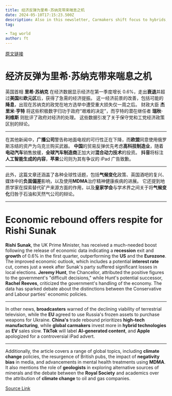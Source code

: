 ```yaml
---
title: 经济反弹为里希·苏纳克带来喘息之机
date: 2024-05-10T17:15:23.500Z
description: Also in this newsletter, Carmakers shift focus to hybrids, the return to the pub, science round-up
tag: 

- Tag world
author: ft
---
```


[原文链接](https://ft.com/content/c81ff8db-f6d0-4ad3-8ac2-04cccb065531)

# 经济反弹为里希·苏纳克带来喘息之机

英国首相 **里希·苏纳克** 在经济数据显示经济在第一季度增长 0.6%，走出**衰退**并超过**美国**和**欧元区**后，获得了急需的经济提振。 这一经济前景的改善，包括可能的**降息**，出现在苏纳克的政党在地方选举中遭受重大损失仅一周之后。 财政大臣 **杰里米·亨特** 将这些积极数字归功于政府“艰难的决定”，而亨特的潜在继任者 **瑞秋·利维斯** 则批评了政府对经济的处理。 这些数据引发了关于保守党和工党经济政策区别的辩论。

---

在其他新闻中，**广播公司**警告称地面电视的可行性正在下降，而**欧盟**同意使用俄罗斯冻结的资产为乌克兰购买武器。 **中国**的贸易反弹优先考虑**高科技制造业**，随着**电动汽车**销售放缓，**全球汽车制造商**正加大对**混合动力技术**的投资。 **抖音**将标注**人工智能生成的内容**，**苹果**公司则为其有争议的 iPad 广告致歉。

---

此外，这篇文章还涵盖了各种全球性话题，包括**气候变化**政策、英国酒吧的复兴、媒体中的**负面偏差**影响，以及使用**MDMA**治疗精神健康疾病的进展。 它还提到地质学家在探索替代矿产来源方面的作用，以及**皇家学会**与学术界之间关于将**气候变化**归咎于石油和天然气公司的辩论。

---

# Economic rebound offers respite for Rishi Sunak

**Rishi Sunak**, the UK Prime Minister, has received a much-needed boost following the release of economic data indicating a **recession** exit and **growth** of 0.6% in the first quarter, outperforming the **US** and the **Eurozone**. The improved economic outlook, which includes a potential **interest rate** cut, comes just a week after Sunak's party suffered significant losses in local elections. **Jeremy Hunt**, the Chancellor, attributed the positive figures to the government's "difficult decisions," while Hunt's potential successor, **Rachel Reeves**, criticized the government's handling of the economy. The data has sparked debate about the distinctions between the Conservative and Labour parties' economic policies. 

---

In other news, **broadcasters** warned of the declining viability of terrestrial television, while the **EU** agreed to use Russia's frozen assets to purchase weapons for Ukraine. **China's** trade rebound prioritizes **high-tech manufacturing**, while **global carmakers** invest more in **hybrid technologies** as **EV** sales slow. **TikTok** will label **AI-generated content**, and **Apple** apologized for a controversial iPad advert. 

---

Additionally, the article covers a range of global topics, including **climate change** policies, the resurgence of British pubs, the impact of **negativity bias** in media, and advancements in mental health treatments using **MDMA**. It also mentions the role of **geologists** in exploring alternative sources of minerals and the debate between the **Royal Society** and academics over the attribution of **climate change** to oil and gas companies.

[Source Link](https://ft.com/content/c81ff8db-f6d0-4ad3-8ac2-04cccb065531)

